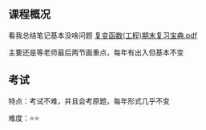 ## 课程概况



看我总结笔记基本没啥问题 [复变函数(工程)期末复习宝典.pdf](..\资料库\工程数学（复变）\复变函数(工程)期末复习宝典.pdf) 

主要还是等老师最后两节画重点，每年有出入但基本不变



## 考试

特点：考试不难，并且会考原题，每年形式几乎不变

难度：⭐⭐
